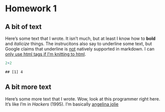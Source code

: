 Homework 1
================

## A bit of text

Here’s some text that I wrote. It isn’t much, but at least I know how to
**bold** and *italicize* things. The instrucitons also say to underline
some text, but Google claims that underline is <u>not</u> natively
supported in markdown. I can <ins>only use html tags if I’m knitting to
html</ins>.

``` r
2+2
```

    ## [1] 4

## A bit more text

Here’s some more text that I wrote. Wow, look at this programmer right
here. It’s like I’m in *Hackers* (1995). I’m basically [angelina
jolie](https://www.imdb.com/title/tt0113243/mediaviewer/rm4164453632/)
